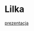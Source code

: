Lilka
=====
[prezentacja](https://docs.google.com/presentation/d/1CQAL8SQVt1oxZyspEfe2gqwBru2JqfMgh7noUibbXVE/edit#slide=id.p13)
